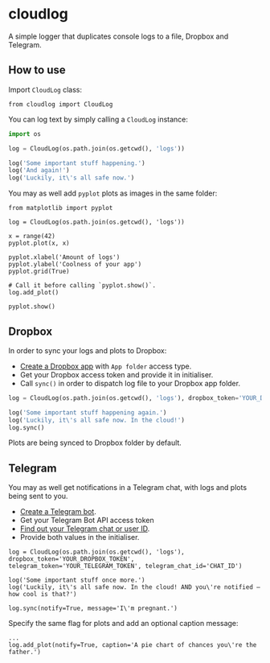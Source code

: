 # cloudlog
A simple logger that duplicates console logs to a file, Dropbox and Telegram.

## How to use
Import `CloudLog` class:
```
from cloudlog import CloudLog
```

You can log text by simply calling a `CloudLog` instance:
```python
import os

log = CloudLog(os.path.join(os.getcwd(), 'logs'))

log('Some important stuff happening.')
log('And again!')
log('Luckily, it\'s all safe now.')
```

You may as well add `pyplot` plots as images in the same folder:
```
from matplotlib import pyplot

log = CloudLog(os.path.join(os.getcwd(), 'logs'))

x = range(42)
pyplot.plot(x, x)

pyplot.xlabel('Amount of logs')
pyplot.ylabel('Coolness of your app')
pyplot.grid(True)

# Call it before calling `pyplot.show()`.
log.add_plot()

pyplot.show()
```

## Dropbox
In order to sync your logs and plots to Dropbox: 
* [Create a Dropbox app](https://www.dropbox.com/developers/apps/create) with `App folder` access type.
* Get your Dropbox access token and provide it in initialiser.
* Call `sync()` in order to dispatch log file to your Dropbox app folder.

```python
log = CloudLog(os.path.join(os.getcwd(), 'logs'), dropbox_token='YOUR_DROPBOX_TOKEN_HERE')

log('Some important stuff happening again.')
log('Luckily, it\'s all safe now. In the cloud!')
log.sync()
```

Plots are being synced to Dropbox folder by default.

## Telegram
You may as well get notifications in a Telegram chat, with logs and plots being sent to you.
* [Create a Telegram bot](https://core.telegram.org/bots#creating-a-new-bot).
* Get your Telegram Bot API access token
* [Find out your Telegram chat or user ID](http://stackoverflow.com/a/32777943/300131).
* Provide both values in the initialiser.

```
log = CloudLog(os.path.join(os.getcwd(), 'logs'), dropbox_token='YOUR_DROPBOX_TOKEN', telegram_token='YOUR_TELEGRAM_TOKEN', telegram_chat_id='CHAT_ID')

log('Some important stuff once more.')
log('Luckily, it\'s all safe now. In the cloud! AND you\'re notified — how cool is that?')

log.sync(notify=True, message='I\'m pregnant.')
```

Specify the same flag for plots and add an optional caption message:
```
...
log.add_plot(notify=True, caption='A pie chart of chances you\'re the father.')
```
